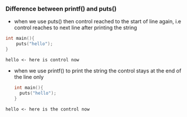 ### Difference between printf() and puts()

- when we use puts() then control reached to the start of line again, i.e control reaches to next line after printing the string

```c
int main(){
    puts("hello");
}
```

`hello
 <- here is control now `

- when we use printf() to print the string the control stays at the end of the line only
  
  ```c
  int main(){
    puts("hello");
  }
  ```
  

` hello <- here is the control now
`
